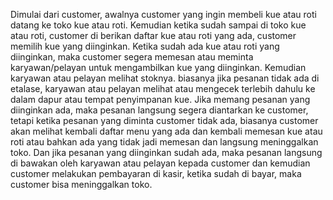 Dimulai dari customer, awalnya customer yang ingin membeli kue atau roti datang ke toko kue atau roti. 
Kemudian ketika sudah sampai di toko kue atau roti, customer di berikan daftar kue atau roti yang ada, customer memilih kue yang diinginkan. 
Ketika sudah ada kue atau roti yang diinginkan, maka customer segera memesan atau meminta karyawan/pelayan untuk mengambilkan kue yang 
diinginkan. Kemudian karyawan atau pelayan melihat stoknya. biasanya jika pesanan tidak ada di etalase, karyawan atau pelayan melihat atau 
mengecek terlebih dahulu ke dalam dapur atau tempat penyimpanan kue. Jika memang pesanan yang diinginkan ada, maka pesanan langsung segera 
diantarkan ke customer, tetapi ketika pesanan yang diminta customer tidak ada, biasanya customer akan melihat kembali daftar menu yang ada
dan kembali memesan kue atau roti atau bahkan ada yang tidak jadi memesan dan langsung meninggalkan toko. Dan jika pesanan yang diinginkan 
sudah ada, maka pesanan langsung di bawakan oleh karyawan atau pelayan kepada customer dan kemudian customer melakukan pembayaran di kasir, 
ketika sudah di bayar, maka customer bisa meninggalkan toko.
